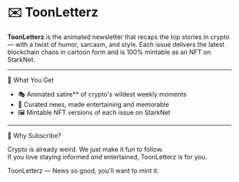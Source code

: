 # ✉️ ToonLetterz

**ToonLetterz** is the animated newsletter that recaps the top stories in crypto — with a twist of humor, sarcasm, and style. Each issue delivers the latest blockchain chaos in cartoon form and is 100% mintable as an NFT on StarkNet.

---

 📰 What You Get

- 🎭 Animated satire** of crypto's wildest weekly moments  
- 🧠 Curated news, made entertaining and memorable  
- 🖼️ Mintable NFT versions of each issue on StarkNet  


---

 🚀 Why Subscribe?

Crypto is already weird. We just make it fun to follow.  
If you love staying informed *and* entertained, ToonLetterz is for you.



ToonLetterz — News so good, you'll want to mint it.


